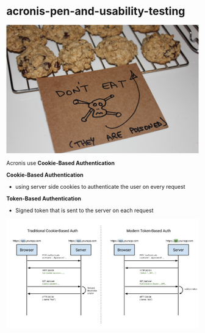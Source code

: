 # acronis-pen-and-usability-testing





![alt text](https://github.com/mlopez0/acronis-pen-and-usability-testing/blob/master/images/cookiesPoison.jpg "twitter.com/thepose")


Acronis use **Cookie-Based Authentication**





**Cookie-Based Authentication**

- using server side cookies to authenticate the user on every request

**Token-Based Authentication**

- Signed token that is sent to the server on each request

![alt text](https://github.com/mlopez0/acronis-pen-and-usability-testing/blob/master/images/cookieVStoken.jpg "Marvin")

